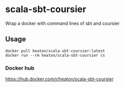 # scala-sbt-coursier

Wrap a docker with command lines of sbt and coursier

## Usage

```shell script
docker pull heaton/scala-sbt-coursier:latest
docker run --rm heaton/scala-sbt-coursier cs
```

### Docker hub

https://hub.docker.com/r/heaton/scala-sbt-coursier